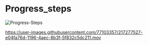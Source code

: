 # Progress_steps

![Progress-Steps](https://user-images.githubusercontent.com/77103357/217277788-510ef16e-6dbe-4031-97ee-53e7701fb8d3.png)


https://user-images.githubusercontent.com/77103357/217277527-e04fa76d-1196-4aec-8b3f-5f832c5dc211.mov

